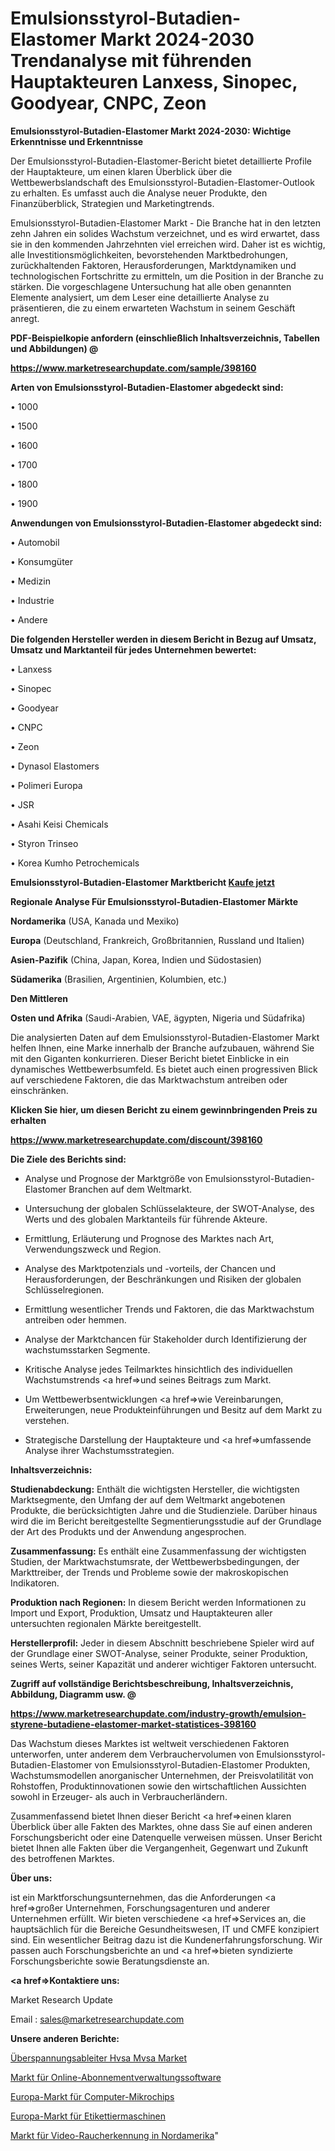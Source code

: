 # Emulsionsstyrol-Butadien-Elastomer Markt 2024-2030 Trendanalyse mit führenden Hauptakteuren Lanxess, Sinopec, Goodyear, CNPC, Zeon

<strong>Emulsionsstyrol-Butadien-Elastomer Markt 2024-2030: Wichtige Erkenntnisse und Erkenntnisse</strong>

Der Emulsionsstyrol-Butadien-Elastomer-Bericht bietet detaillierte Profile der Hauptakteure, um einen klaren Überblick über die Wettbewerbslandschaft des Emulsionsstyrol-Butadien-Elastomer-Outlook zu erhalten. Es umfasst auch die Analyse neuer Produkte, den Finanzüberblick, Strategien und Marketingtrends.

Emulsionsstyrol-Butadien-Elastomer Markt - Die Branche hat in den letzten zehn Jahren ein solides Wachstum verzeichnet, und es wird erwartet, dass sie in den kommenden Jahrzehnten viel erreichen wird. Daher ist es wichtig, alle Investitionsmöglichkeiten, bevorstehenden Marktbedrohungen, zurückhaltenden Faktoren, Herausforderungen, Marktdynamiken und technologischen Fortschritte zu ermitteln, um die Position in der Branche zu stärken. Die vorgeschlagene Untersuchung hat alle oben genannten Elemente analysiert, um dem Leser eine detaillierte Analyse zu präsentieren, die zu einem erwarteten Wachstum in seinem Geschäft anregt.



<strong><b>PDF-Beispielkopie anfordern (einschließlich Inhaltsverzeichnis, Tabellen und Abbildungen) @ </b></strong>

<strong><a href=https://www.marketresearchupdate.com/sample/398160>

<strong>https://www.marketresearchupdate.com/sample/398160</u></a></strong></strong>



<strong>Arten von Emulsionsstyrol-Butadien-Elastomer abgedeckt sind:</strong>

• 1000

• 1500

• 1600

• 1700

• 1800

• 1900



<strong>Anwendungen von Emulsionsstyrol-Butadien-Elastomer abgedeckt sind:</strong>

• Automobil

• Konsumgüter

• Medizin

• Industrie

• Andere



<strong>Die folgenden Hersteller werden in diesem Bericht in Bezug auf Umsatz, Umsatz und Marktanteil für jedes Unternehmen bewertet:</strong>

• Lanxess

• Sinopec

• Goodyear

• CNPC

• Zeon

• Dynasol Elastomers

• Polimeri Europa

• JSR

• Asahi Keisi Chemicals

• Styron Trinseo

• Korea Kumho Petrochemicals



<strong>Emulsionsstyrol-Butadien-Elastomer Marktbericht <a href=https://www.marketresearchupdate.com/buynow/398160>Kaufe jetzt</a></strong>



<strong>Regionale Analyse Für Emulsionsstyrol-Butadien-Elastomer Märkte</strong>



<strong>Nordamerika</strong> (USA, Kanada und Mexiko)



<strong>Europa</strong> (Deutschland, Frankreich, Großbritannien, Russland und Italien)



<strong>Asien-Pazifik</strong> (China, Japan, Korea, Indien und Südostasien)



<strong>Südamerika</strong> (Brasilien, Argentinien, Kolumbien, etc.)



<strong>Den Mittleren</strong> 

<strong>Osten und Afrika</strong> (Saudi-Arabien, VAE, ägypten, Nigeria und Südafrika)

Die analysierten Daten auf dem Emulsionsstyrol-Butadien-Elastomer Markt helfen Ihnen, eine Marke innerhalb der Branche aufzubauen, während Sie mit den Giganten konkurrieren. Dieser Bericht bietet Einblicke in ein dynamisches Wettbewerbsumfeld. Es bietet auch einen progressiven Blick auf verschiedene Faktoren, die das Marktwachstum antreiben oder einschränken.



<strong>Klicken Sie hier, um diesen Bericht zu einem gewinnbringenden Preis zu erhalten
</strong>

<strong><a href=https://www.marketresearchupdate.com/discount/398160>https://www.marketresearchupdate.com/discount/398160</b></u></strong></a>



<strong>Die Ziele des Berichts sind:</strong>

- Analyse und Prognose der Marktgröße von Emulsionsstyrol-Butadien-Elastomer Branchen auf dem Weltmarkt.

- Untersuchung der globalen Schlüsselakteure, der SWOT-Analyse, des Werts und des globalen Marktanteils für führende Akteure.

- Ermittlung, Erläuterung und Prognose des Marktes nach Art, Verwendungszweck und Region.

- Analyse des Marktpotenzials und -vorteils, der Chancen und Herausforderungen, der Beschränkungen und Risiken der globalen Schlüsselregionen.

- Ermittlung wesentlicher Trends und Faktoren, die das Marktwachstum antreiben oder hemmen.

- Analyse der Marktchancen für Stakeholder durch Identifizierung der wachstumsstarken Segmente.

- Kritische Analyse jedes Teilmarktes hinsichtlich des individuellen Wachstumstrends <a href=>und</a> seines Beitrags zum Markt.

- Um Wettbewerbsentwicklungen <a href=>wie</a> Vereinbarungen, Erweiterungen, neue Produkteinführungen und Besitz auf dem Markt zu verstehen.

- Strategische Darstellung der Hauptakteure und <a href=>umfas</a>sende Analyse ihrer Wachstumsstrategien.



<strong>Inhaltsverzeichnis:</strong>



<strong>Studienabdeckung:</strong> Enthält die wichtigsten Hersteller, die wichtigsten Marktsegmente, den Umfang der auf dem Weltmarkt angebotenen Produkte, die berücksichtigten Jahre und die Studienziele. Darüber hinaus wird die im Bericht bereitgestellte Segmentierungsstudie auf der Grundlage der Art des Produkts und der Anwendung angesprochen.



<strong>Zusammenfassung:</strong> Es enthält eine Zusammenfassung der wichtigsten Studien, der Marktwachstumsrate, der Wettbewerbsbedingungen, der Markttreiber, der Trends und Probleme sowie der makroskopischen Indikatoren.



<strong>Produktion nach Regionen:</strong> In diesem Bericht werden Informationen zu Import und Export, Produktion, Umsatz und Hauptakteuren aller untersuchten regionalen Märkte bereitgestellt.



<strong>Herstellerprofil:</strong> Jeder in diesem Abschnitt beschriebene Spieler wird auf der Grundlage einer SWOT-Analyse, seiner Produkte, seiner Produktion, seines Werts, seiner Kapazität und anderer wichtiger Faktoren untersucht.



<strong><b>Zugriff auf vollständige Berichtsbeschreibung, Inhaltsverzeichnis, Abbildung, Diagramm usw. @ </b></strong>

<strong><a href=https://www.marketresearchupdate.com/industry-growth/emulsion-styrene-butadiene-elastomer-market-statistices-398160>https://www.marketresearchupdate.com/industry-growth/emulsion-styrene-butadiene-elastomer-market-statistices-398160</a></strong>

Das Wachstum dieses Marktes ist weltweit verschiedenen Faktoren unterworfen, unter anderem dem Verbrauchervolumen von Emulsionsstyrol-Butadien-Elastomer von Emulsionsstyrol-Butadien-Elastomer Produkten, Wachstumsmodellen anorganischer Unternehmen, der Preisvolatilität von Rohstoffen, Produktinnovationen sowie den wirtschaftlichen Aussichten sowohl in Erzeuger- als auch in Verbraucherländern.

Zusammenfassend bietet Ihnen dieser Bericht <a href=>einen</a> klaren Überblick über alle Fakten des Marktes, ohne dass Sie auf einen anderen Forschungsbericht oder eine Datenquelle verweisen müssen. Unser Bericht bietet Ihnen alle Fakten über die Vergangenheit, Gegenwart und Zukunft des betroffenen Marktes.



<strong>Über uns:</strong>

 ist ein Marktforschungsunternehmen, das die Anforderungen <a href=>großer</a> Unternehmen, Forschungsagenturen und anderer Unternehmen erfüllt. Wir bieten verschiedene <a href=>Services</a> an, die hauptsächlich für die Bereiche Gesundheitswesen, IT und CMFE konzipiert sind. Ein wesentlicher Beitrag dazu ist die Kundenerfahrungsforschung. Wir passen auch Forschungsberichte an und <a href=>bieten</a> syndizierte Forschungsberichte sowie Beratungsdienste an.



<strong><a href=>Kontaktiere uns:</a></strong>

Market Research Update

Email : sales@marketresearchupdate.com



<strong>Unsere anderen Berichte:</strong>

<a href=https://www.linkedin.com/pulse/surge-arresters-hvsa-mvsa-market-2023-size-growth-trends>Überspannungsableiter Hvsa Mvsa Market</a>

<a href=https://www.linkedin.com/pulse/online-subscription-management-software-market-size-emerging>Markt für Online-Abonnementverwaltungssoftware</a>

<a href=https://www.linkedin.com/pulse/europe-computer-microchips-market-size-growth-trends>Europa-Markt für Computer-Mikrochips</a>

<a href=https://www.linkedin.com/pulse/europe-labeler-market-continues-rapid-growth>Europa-Markt für Etikettiermaschinen</a>

<a href=https://www.linkedin.com/pulse/north-america-video-smoke-detection-market-2023>Markt für Video-Raucherkennung in Nordamerika</a>"
